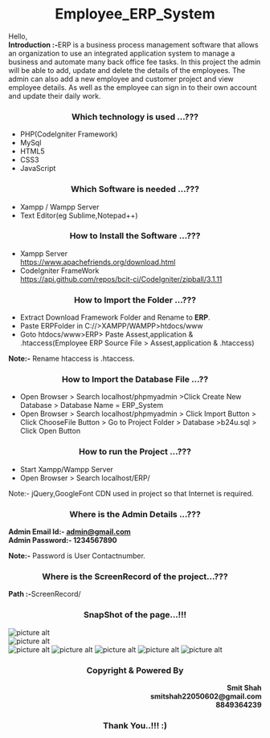 <h1 align="center"> <b>Employee_ERP_System</b> </h1>  

Hello,</br><b>Introduction :-</b>ERP is a business process management software that allows an organization to use an integrated application system to manage a business and automate many back office fee tasks. In this project the admin will be able to add, update and delete the details of the employees. The admin can also add a new employee and customer project and view employee details. As well as the employee can sign in to their own account and update their daily work.

<h3 align="center"> <b>Which technology is used …???</b> </h3>  

-	PHP(CodeIgniter Framework)
-	MySql
-	HTML5
-	CSS3
-	JavaScript

<h3 align="center"> <b>Which Software is needed …???</b> </h3>    

-	Xampp / Wampp Server
-	Text Editor(eg Sublime,Notepad++)

<h3 align="center"> <b>How to Install the Software …???</b> </h3>  

-	Xampp Server  
https://www.apachefriends.org/download.html
- CodeIgniter FrameWork  
https://api.github.com/repos/bcit-ci/CodeIgniter/zipball/3.1.11
	

<h3 align="center"> <b>How to Import the Folder …???</b> </h3>  

- Extract Download Framework Folder and Rename to <b>ERP</b>.  
- Paste ERPFolder in C://>XAMPP/WAMPP>htdocs/www   
- Goto htdocs/www>ERP> Paste Assest,application & .htaccess(Employee ERP Source File > Assest,application & .htaccess)


<b>Note:-</b> Rename htaccess is .htaccess.

<h3 align="center"> <b>How to Import the Database File ...??</b> </h3>  

- Open Browser > Search localhost/phpmyadmin >Click Create New Database > Database Name = ERP_System  
- Open Browser > Search localhost/phpmyadmin > Click Import Button > Click ChooseFile Button > Go to Project Folder > Database >b24u.sql > Click Open Button

<h3 align="center"> <b>How to run the Project …???</b> </h3>  

- Start Xampp/Wampp Server
- Open Browser > Search localhost/ERP/

Note:- jQuery,GoogleFont CDN used in project so that Internet is required.

<h3 align="center"> <b>Where is the Admin Details ...???</b> </h3>

<b>Admin Email Id:- admin@gmail.com</b>  
<b>Admin Password:- 1234567890</b>  

<b>Note:-</b> Password is User Contactnumber.

<h3 align="center"> <b>Where is the ScreenRecord of the project...???</b> </h3>  
<b>Path :-</b>ScreenRecord/

<h3 align="center"> <b>SnapShot of the page…!!!</b> </h3>  

![picture alt](/SnapShot/Index.png "Home Page")  
![picture alt](/SnapShot/AdminDashboard.png "Admin Dashboard")  
![picture alt](/SnapShot/AddEmployee.png "Add Employee")
![picture alt](/SnapShot/ViewProjectHistroy.png "View Project Histroy")
![picture alt](/SnapShot/EmployeeDashboard.png "Employee Dashboard")
![picture alt](/SnapShot/AddTransaction.png "Add Transaction")
![picture alt](/SnapShot/ViewBalanceSheet.png "View Transaction")

<h3 align="center"> <b>Copyright & Powered By</b> </h3>
<p align="right"><b>Smit Shah</br>smitshah22050602@gmail.com</br>8849364239</br></b></p>

<h3 align="center"> <b>Thank You..!!! :)</b> </h3>
